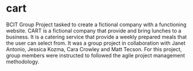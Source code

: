 # cart
BCIT Group Project tasked to create a fictional company with a functioning website. CART is a fictional company that provide and bring lunches to a business. It is a catering service that provide a weekly prepared meals that the user can select from. It was a group project in collaboration with Janet Antonio, Jessica Kozma, Cara Crowley and Matt Tecson. For this project, group members were instructed to followed the agile project management methodology.
